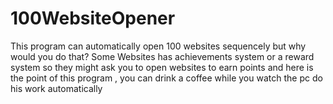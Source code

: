 # 100WebsiteOpener
This program can automatically open 100 websites sequencely but why would you do that?  Some Websites has achievements system or a reward system so they might ask you to open websites to earn points and here is the point of this program , you can drink a coffee while you watch the pc do his work automatically 
